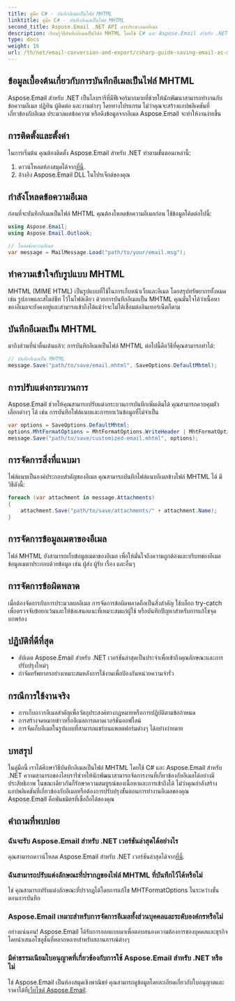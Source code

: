 ```yaml
---
title: คู่มือ C# - บันทึกอีเมลเป็นไฟล์ MHTML
linktitle: คู่มือ C# - บันทึกอีเมลเป็นไฟล์ MHTML
second_title: Aspose.Email .NET API การประมวลผลอีเมล
description: เรียนรู้วิธีบันทึกอีเมลเป็นไฟล์ MHTML โดยใช้ C# และ Aspose.Email สำหรับ .NET คำแนะนำทีละขั้นตอนพร้อมตัวอย่างโค้ดและคำถามที่พบบ่อย
type: docs
weight: 16
url: /th/net/email-conversion-and-export/csharp-guide-saving-email-as-mhtml-file/
---
```


## ข้อมูลเบื้องต้นเกี่ยวกับการบันทึกอีเมลเป็นไฟล์ MHTML

Aspose.Email สำหรับ .NET เป็นไลบรารีที่มีฟีเจอร์มากมายที่ช่วยให้นักพัฒนาสามารถทำงานกับข้อความอีเมล ปฏิทิน ผู้ติดต่อ และงานต่างๆ โดยทางโปรแกรม ไม่ว่าคุณจะสร้างแอปพลิเคชันที่เกี่ยวข้องกับอีเมล ประมวลผลข้อความ หรือดึงข้อมูลจากอีเมล Aspose.Email จะทำให้งานง่ายขึ้น

## การติดตั้งและตั้งค่า

ในการเริ่มต้น คุณต้องติดตั้ง Aspose.Email สำหรับ .NET ทำตามขั้นตอนเหล่านี้:

1.  ดาวน์โหลดห้องสมุดได้จาก[ที่นี่](https://releases.aspose.com/email/net).
2. อ้างอิง Aspose.Email DLL ในโปรเจ็กต์ของคุณ

## กำลังโหลดข้อความอีเมล

ก่อนที่จะบันทึกอีเมลเป็นไฟล์ MHTML คุณต้องโหลดข้อความอีเมลก่อน ใช้ข้อมูลโค้ดต่อไปนี้:

```csharp
using Aspose.Email;
using Aspose.Email.Outlook;

// โหลดข้อความอีเมล
var message = MailMessage.Load("path/to/your/email.msg");
```

## ทำความเข้าใจกับรูปแบบ MHTML

MHTML (MIME HTML) เป็นรูปแบบที่ใช้ในการเก็บหน้าเว็บและอีเมล โดยสรุปทรัพยากรทั้งหมด เช่น รูปภาพและสไตล์ชีท ไว้ในไฟล์เดียว ด้วยการบันทึกอีเมลเป็น MHTML คุณมั่นใจได้ว่าเนื้อหาของอีเมลจะยังคงอยู่และสามารถเข้าถึงได้แม้ว่าจะไม่ได้เชื่อมต่ออินเทอร์เน็ตก็ตาม

## บันทึกอีเมลเป็น MHTML

มาถึงส่วนที่น่าตื่นเต้นแล้ว: การบันทึกอีเมลเป็นไฟล์ MHTML ต่อไปนี้คือวิธีที่คุณสามารถทำได้:

```csharp
// บันทึกอีเมลเป็น MHTML
message.Save("path/to/save/email.mhtml", SaveOptions.DefaultMhtml);
```

## การปรับแต่งกระบวนการ

Aspose.Email ช่วยให้คุณสามารถปรับแต่งกระบวนการบันทึกเพิ่มเติมได้ คุณสามารถควบคุมตัวเลือกต่างๆ ได้ เช่น การบันทึกไฟล์แนบและการยกเว้นข้อมูลที่ไม่จำเป็น

```csharp
var options = SaveOptions.DefaultMhtml;
options.MhtFormatOptions = MhtFormatOptions.WriteHeader | MhtFormatOptions.HideExtraPrintHeader;
message.Save("path/to/save/customized-email.mhtml", options);
```

## การจัดการสิ่งที่แนบมา

ไฟล์แนบเป็นองค์ประกอบสำคัญของอีเมล คุณสามารถบันทึกไฟล์แนบอีเมลข้างไฟล์ MHTML ได้ มีวิธีดังนี้:

```csharp
foreach (var attachment in message.Attachments)
{
    attachment.Save("path/to/save/attachments/" + attachment.Name);
}
```

## การจัดการข้อมูลเมตาของอีเมล

ไฟล์ MHTML ยังสามารถเก็บข้อมูลเมตาของอีเมล เพื่อให้มั่นใจถึงความถูกต้องและบริบทของอีเมล ข้อมูลเมตาประกอบด้วยข้อมูล เช่น ผู้ส่ง ผู้รับ เรื่อง และอื่นๆ

## การจัดการข้อผิดพลาด

เมื่อต้องจัดการกับการประมวลผลอีเมล การจัดการข้อผิดพลาดถือเป็นสิ่งสำคัญ ใช้บล็อก try-catch เพื่อตรวจจับข้อยกเว้นและให้ข้อเสนอแนะที่เหมาะสมแก่ผู้ใช้ หรือบันทึกปัญหาสำหรับการแก้ไขจุดบกพร่อง

## ปฏิบัติที่ดีที่สุด

- อัปเดต Aspose.Email สำหรับ .NET เวอร์ชันล่าสุดเป็นประจำเพื่อเข้าถึงคุณลักษณะและการปรับปรุงใหม่ๆ
- กำจัดทรัพยากรอย่างเหมาะสมหลังการใช้งานเพื่อป้องกันหน่วยความจำรั่ว

## กรณีการใช้งานจริง

- การเก็บถาวรอีเมลสำคัญเพื่อวัตถุประสงค์ทางกฎหมายหรือการปฏิบัติตามข้อกำหนด
- การสร้างจดหมายข่าวหรืออีเมลการตลาดเวอร์ชันออฟไลน์
- การจัดเก็บอีเมลในรูปแบบที่สามารถแชร์บนแพลตฟอร์มต่างๆ ได้อย่างง่ายดาย

## บทสรุป

ในคู่มือนี้ เราได้ศึกษาวิธีบันทึกอีเมลเป็นไฟล์ MHTML โดยใช้ C# และ Aspose.Email สำหรับ .NET ความสามารถของไลบรารีช่วยให้นักพัฒนาสามารถจัดการงานที่เกี่ยวข้องกับอีเมลได้อย่างมีประสิทธิภาพ ในขณะเดียวกันก็รักษาความสมบูรณ์ของเนื้อหาและการเข้าถึงได้ ไม่ว่าคุณกำลังสร้างแอปพลิเคชันที่เกี่ยวข้องกับอีเมลหรือต้องการปรับปรุงขั้นตอนการทำงานอีเมลของคุณ Aspose.Email คือพันธมิตรที่เชื่อถือได้ของคุณ

## คำถามที่พบบ่อย

### ฉันจะรับ Aspose.Email สำหรับ .NET เวอร์ชันล่าสุดได้อย่างไร

 คุณสามารถดาวน์โหลด Aspose.Email สำหรับ .NET เวอร์ชันล่าสุดได้จาก[ที่นี่](https://releases.aspose.com/email/net).

### ฉันสามารถปรับแต่งลักษณะที่ปรากฏของไฟล์ MHTML ที่บันทึกไว้ได้หรือไม่

ใช่ คุณสามารถปรับแต่งลักษณะที่ปรากฏได้โดยการแก้ไข MHTFormatOptions ในระหว่างขั้นตอนการบันทึก

### Aspose.Email เหมาะสำหรับการจัดการอีเมลทั้งส่วนบุคคลและระดับองค์กรหรือไม่

อย่างแน่นอน! Aspose.Email ได้รับการออกแบบมาเพื่อตอบสนองความต้องการของบุคคลและธุรกิจ โดยนำเสนอโซลูชั่นที่หลากหลายสำหรับสถานการณ์ต่างๆ

### มีค่าธรรมเนียมใบอนุญาตที่เกี่ยวข้องกับการใช้ Aspose.Email สำหรับ .NET หรือไม่

ใช่ Aspose.Email เป็นห้องสมุดเชิงพาณิชย์ คุณสามารถดูข้อมูลโดยละเอียดเกี่ยวกับใบอนุญาตและราคาได้ที่[เว็บไซต์ Aspose.Email](https://www.aspose.com/purchase/default.aspx).